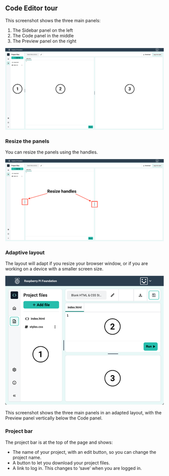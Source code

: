 ## Code Editor tour

This screenshot shows the three main panels:
1) The Sidebar panel on the left
2) The Code panel in the middle
3) The Preview panel on the right

![A labelled screenshot of the Code Editor.](images/panels_numbered.png)

### Resize the panels

You can resize the panels using the handles.

![A screenshot showing the panel resize handles.](images/resize_handles.png)

### Adaptive layout

The layout will adapt if you resize your browser window, or if you are working on a device with a smaller screen size.

![A screenshot showing the panels in an adapted layout.](images/panels_adapted.png)

This screenshot shows the three main panels in an adapted layout, with the Preview panel vertically below the Code panel.

### Project bar

The project bar is at the top of the page and shows:

+ The name of your project, with an edit button, so you can change the project name.
+ A button to let you download your project files.
+ A link to log in. This changes to ‘save’ when you are logged in.
